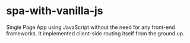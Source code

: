 # spa-with-vanilla-js
 Single Page App using JavaScript without the need for any front-end frameworks. It implemented client-side routing itself from the ground up.
